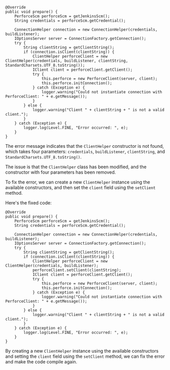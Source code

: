 ```
@Override
public void prepare() {
    PerforceScm perforceScm = getJenkinsScm();
    String credentials = perforceScm.getCredential();

    ConnectionHelper connection = new ConnectionHelper(credentials, buildListener);
    IOptionsServer server = ConnectionFactory.getConnection();
    try {
        String clientString = getClientString();
        if (connection.isClient(clientString)) {
            ClientHelper perforceClient = new ClientHelper(credentials, buildListener, clientString, StandardCharsets.UTF_8.toString());
            IClient client = perforceClient.getClient();
            try {
                this.perforce = new PerforceClient(server, client);
                this.perforce.initConnection();
            } catch (Exception e) {
                logger.warning("Could not instantiate connection with PerforceClient: " + e.getMessage());
            }
        } else {
            logger.warning("Client " + clientString + " is not a valid client.");
        }
    } catch (Exception e) {
        logger.log(Level.FINE, "Error occurred: ", e);
    }
}
```

The error message indicates that the `ClientHelper` constructor is not found, which takes four parameters: `credentials`, `buildListener`, `clientString`, and `StandardCharsets.UTF_8.toString()`.

The issue is that the `ClientHelper` class has been modified, and the constructor with four parameters has been removed.

To fix the error, we can create a new `ClientHelper` instance using the available constructors, and then set the `client` field using the `setClient` method.

Here's the fixed code:
```
@Override
public void prepare() {
    PerforceScm perforceScm = getJenkinsScm();
    String credentials = perforceScm.getCredential();

    ConnectionHelper connection = new ConnectionHelper(credentials, buildListener);
    IOptionsServer server = ConnectionFactory.getConnection();
    try {
        String clientString = getClientString();
        if (connection.isClient(clientString)) {
            ClientHelper perforceClient = new ClientHelper(credentials, buildListener);
            perforceClient.setClient(clientString);
            IClient client = perforceClient.getClient();
            try {
                this.perforce = new PerforceClient(server, client);
                this.perforce.initConnection();
            } catch (Exception e) {
                logger.warning("Could not instantiate connection with PerforceClient: " + e.getMessage());
            }
        } else {
            logger.warning("Client " + clientString + " is not a valid client.");
        }
    } catch (Exception e) {
        logger.log(Level.FINE, "Error occurred: ", e);
    }
}
```
By creating a new `ClientHelper` instance using the available constructors and setting the `client` field using the `setClient` method, we can fix the error and make the code compile again.